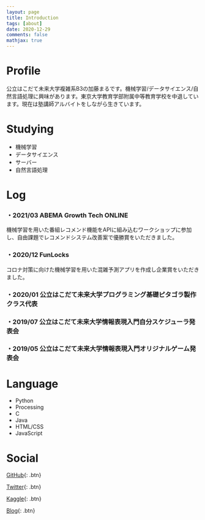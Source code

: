 ```yaml
---
layout: page
title: Introduction
tags: [about]
date: 2020-12-29
comments: false
mathjax: true
---
```


# Profile
公立はこだて未来大学複雑系B3の加藤まるです。機械学習/データサイエンス/自然言語処理に興味があります。東京大学教育学部附属中等教育学校を中退しています。現在は塾講師アルバイトをしながら生きています。

# Studying
+ 機械学習
+ データサイエンス
+ サーバー
+ 自然言語処理

# Log
### ・2021/03 ABEMA Growth Tech ONLINE
機械学習を用いた番組レコメンド機能をAPIに組み込むワークショップに参加し、自由課題でレコメンドシステム改善案で優勝賞をいただきました。
### ・2020/12 FunLocks 
コロナ対策に向けた機械学習を用いた混雑予測アプリを作成し企業賞をいただきました。
### ・2020/01 公立はこだて未来大学プログラミング基礎ピタゴラ製作クラス代表
### ・2019/07 公立はこだて未来大学情報表現入門自分スケジューラ発表会
### ・2019/05 公立はこだて未来大学情報表現入門オリジナルゲーム発表会

# Language
+ Python
+ Processing
+ C
+ Java
+ HTML/CSS
+ JavaScript

# Social
[GitHub](https://github.com/marbou090){: .btn}

[Twitter](https://twitter.com/mr__py){: .btn}

[Kaggle](https://www.kaggle.com/mrboupp){: .btn}

[Blog](https://marbou090.github.io/MyBlog/){: .btn}
